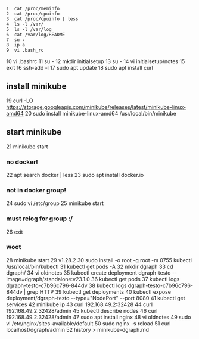     1  cat /proc/meminfo 
    2  cat /proc/cpuinfo 
    3  cat /proc/cpuinfo | less
    4  ls -l /var/
    5  ls -l /var/log
    6  cat /var/log/README 
    7  su -
    8  ip a
    9  vi .bash_rc
   10  vi .bashrc 
   11  su -
   12  mkdir initialsetup
   13  su -
   14  vi initialsetup/notes
   15  exit
   16  ssh-add -l
   17  sudo apt update
   18  sudo apt install curl

## install minikube

   19  curl -LO https://storage.googleapis.com/minikube/releases/latest/minikube-linux-amd64
   20  sudo install minikube-linux-amd64 /usr/local/bin/minikube

## start minikube

   21  minikube start

### no docker!

   22  apt search docker | less
   23  sudo apt install docker.io

### not in docker group!

   24  sudo vi /etc/group
   25  minikube start

### must relog for group :/

   26  exit

### woot

   28  minikube start
   29  v1.28.2
   30  sudo install -o root -g root -m 0755 kubectl /usr/local/bin/kubectl
   31  kubectl get pods -A
   32  mkdir dgraph
   33  cd dgraph/
   34  vi oldnotes
   35  kubectl create deployment dgraph-testo --image=dgraph/standalone:v23.1.0
   36  kubectl get pods
   37  kubectl logs dgraph-testo-c7b96c796-844dv
   38  kubectl logs dgraph-testo-c7b96c796-844dv | grep HTTP
   39  kubectl get deployments
   40  kubectl expose deployment/dgraph-testo --type="NodePort" --port 8080
   41  kubectl get services
   42  minikube ip
   43  curl 192.168.49.2:32428
   44  curl 192.168.49.2:32428/admin
   45  kubectl describe nodes
   46  curl 192.168.49.2:32428/admin
   47  sudo apt install nginx
   48  vi oldnotes 
   49  sudo vi /etc/nginx/sites-available/default 
   50  sudo nginx -s reload
   51  curl localhost/dgraph/admin
   52  history > minikube-dgraph.md

